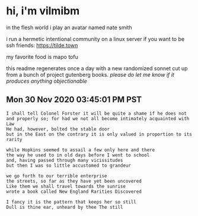 # hi, i'm vilmibm

in the flesh world i play an avatar named nate smith

i run a hermetic intentional community on a linux server if you want to be ssh friends: https://tilde.town

my favorite food is mapo tofu

this readme regenerates once a day with a new randomized sonnet cut up from a bunch of project gutenberg books.
_please do let me know if it produces anything objectionable_

## Mon 30 Nov 2020 03:45:01 PM PST

    I shall tell Colonel Forster it will be quite a shame if he does not
    and properly so; for had we not all become intimately acquainted with Law
    He had, however, bolted the stable door
    but in the East on the contrary it is only valued in proportion to its rarity
    
    while Hopkins seemed to assail a few only here and there
    the way he used to in old days before I went to school
    and, having passed through many vicissitudes
    but then I was so little accustomed to grandeur
    
    we go forth to our terrible enterprise
    the streets, so far as they have yet been uncovered
    Like them we shall travel towards the sunrise
    wrote a book called New England Rarities Discovered
    
    I fancy it is the pattern that keeps her so still
    Dull is thine ear, unheard by thee The still
